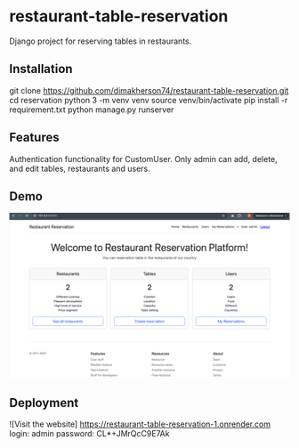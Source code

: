 # restaurant-table-reservation

Django project for reserving tables in restaurants.

## Installation

git clone https://github.com/dimakherson74/restaurant-table-reservation.git
cd reservation
python 3 -m venv venv
source venv/bin/activate
pip install -r requirement.txt
python manage.py runserver

## Features

Authentication functionality for CustomUser.
Only admin can add, delete, and edit tables, restaurants and users.

## Demo

![Demo.png](Demo.png)

## Deployment
![Visit the website] https://restaurant-table-reservation-1.onrender.com
login: admin
password: CL*+JMrQcC9E7Ak
